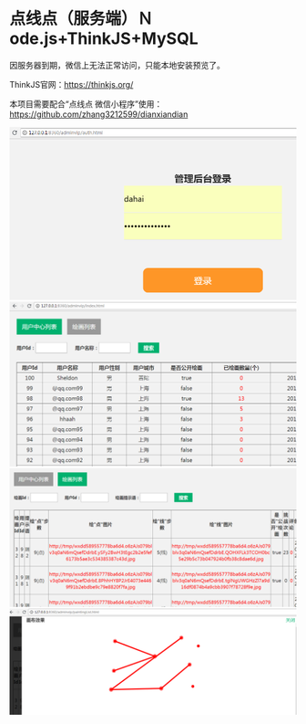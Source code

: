 # 点线点（服务端）Ｎode.js+ThinkJS+MySQL

因服务器到期，微信上无法正常访问，只能本地安装预览了。

ThinkJS官网：https://thinkjs.org/

本项目需要配合“点线点 微信小程序”使用：https://github.com/zhang3212599/dianxiandian

![image](https://github.com/zhang3212599/dianxiandian_server/blob/master/desImg/1.png?raw=true)
![image](https://github.com/zhang3212599/dianxiandian_server/blob/master/desImg/2.png?raw=true)
![image](https://github.com/zhang3212599/dianxiandian_server/blob/master/desImg/3.png?raw=true)
![image](https://github.com/zhang3212599/dianxiandian_server/blob/master/desImg/4.png?raw=true)

